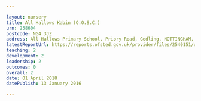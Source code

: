 ```yaml
---

layout: nursery
title: All Hallows Kabin (O.O.S.C.)
urn: 258604
postcode: NG4 3JZ
address: All Hallows Primary School, Priory Road, Gedling, NOTTINGHAM, NG4 3JZ
latestReportUrl: https://reports.ofsted.gov.uk/provider/files/2540151/urn/258604.pdf
teaching: 2
development: 2
leadership: 2
outcomes: 0
overall: 2
date: 01 April 2018 
datePublish: 13 January 2016

---
```

